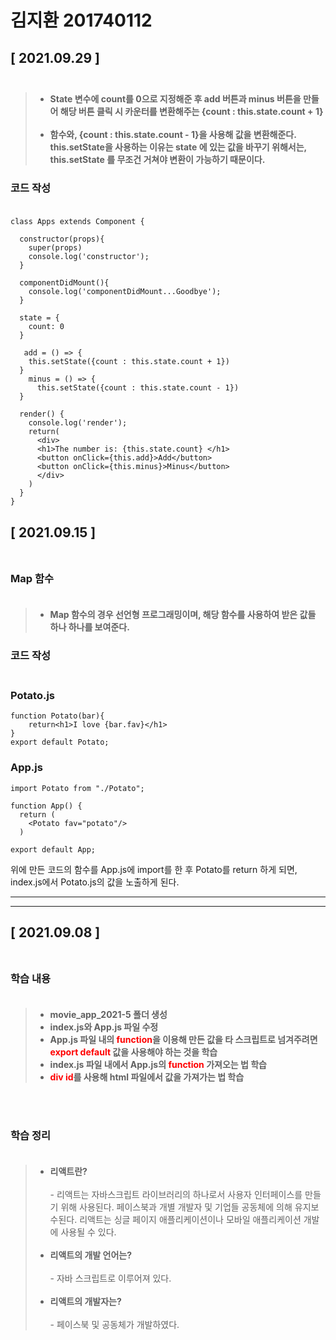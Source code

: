 # __김지환 201740112__

## __[ 2021.09.29 ]__ <br></br>

>- __State 변수에 count를 0으로 지정해준 후 add 버튼과 minus 버튼을 만들어 해당 버튼 클릭 시 카운터를 변환해주는 {count : this.state.count + 1}__<br><br/>
>- __함수와, {count : this.state.count - 1}을 사용해 값을 변환해준다. this.setState을 사용하는 이유는 state 에 있는 값을 바꾸기 위해서는, this.setState 를 무조건 거쳐야 변환이 가능하기 때문이다.__

### __코드 작성__ <br></br>



```
class Apps extends Component {

  constructor(props){
    super(props)
    console.log('constructor');
  }

  componentDidMount(){
    console.log('componentDidMount...Goodbye');
  }

  state = {
    count: 0
  }

   add = () => {
    this.setState({count : this.state.count + 1})
  }
    minus = () => {
      this.setState({count : this.state.count - 1})
  }

  render() {
    console.log('render');
    return(
      <div>
      <h1>The number is: {this.state.count} </h1>
      <button onClick={this.add}>Add</button>
      <button onClick={this.minus}>Minus</button>
      </div>
    )
  }
}
```


## __[ 2021.09.15 ]__ <br></br>

### __Map 함수__ <br></br>

>- __Map 함수의 경우 선언형 프로그래밍이며, 해당 함수를 사용하여 받은 값들 하나 하나를 보여준다.__

### __코드 작성__ <br></br>

<h3>Potato.js</h3>

```
function Potato(bar){
    return<h1>I love {bar.fav}</h1>
}
export default Potato;
```
<h3>App.js</h3>


```
import Potato from "./Potato";

function App() {
  return (
    <Potato fav="potato"/>
  )

export default App;

```

<p> 

위에 만든 코드의 함수를 App.js에 import를 한 후 Potato를 return 하게 되면, index.js에서 Potato.js의 값을 노출하게 된다.

</p>

* * *
* * *




## __[ 2021.09.08 ]__ <br></br>

### __학습 내용__ <br></br>

>- __movie_app_2021-5 폴더 생성__
>- __index.js와 App.js 파일 수정__
>- __App.js 파일 내의 <span style="color:red">function</span>을 이용해 만든 값을 타 스크립트로 넘겨주려면 <span style="color:red">export default</span> 값을 사용해야 하는 것을 학습__
>- __index.js 파일 내에서 App.js의  <span style="color:red">function</span> 가져오는 법 학습__
>- __<span style="color:red">div id</span>를 사용해 html 파일에서 값을 가져가는 법 학습__

<br></br>
### __학습 정리__<br></br>
>- __리액트란?__ <br></br> - 리액트는 자바스크립트 라이브러리의 하나로서 사용자 인터페이스를 만들기 위해 사용된다. 페이스북과 개별 개발자 및 기업들 공동체에 의해 유지보수된다. 리액트는 싱글 페이지 애플리케이션이나 모바일 애플리케이션 개발에 사용될 수 있다. <br></br>
>- __리액트의 개발 언어는?__<br></br> - 자바 스크립트로 이루어져 있다.<br></br>
>- __리액트의 개발자는?__<br></br> - 페이스북 및 공동체가 개발하였다.
